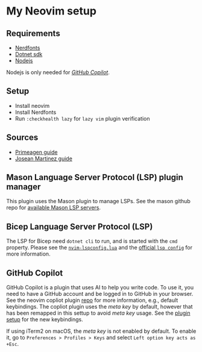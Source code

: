 # My Neovim setup

## Requirements

- [Nerdfonts](https://www.nerdfonts.com/font-downloads)
- [Dotnet sdk](https://dotnet.microsoft.com/en-us/download/visual-studio-sdks)
- [Nodejs](https://nodejs.org/en/download/)

Nodejs is only needed for [_GitHub Copilot_](https://github.com/features/copilot).

## Setup

- Install neovim
- Install Nerdfonts
- Run `:checkhealth lazy` for `lazy vim` plugin verification

## Sources

- [Primeagen guide](https://www.youtube.com/watch?v=w7i4amO_zaE)
- [Josean Martinez guide](https://www.youtube.com/watch?v=6mxWayq-s9I)

## Mason Language Server Protocol (LSP) plugin manager

This plugin uses the Mason plugin to manage LSPs. See the mason github repo for [available Mason LSP servers](https://github.com/williamboman/mason-lspconfig.nvim?tab=readme-ov-file#available-lsp-servers).

## Bicep Language Server Protocol (LSP)

The LSP for Bicep need `dotnet cli` to run, and is started with the `cmd` property.  Please see the [`nvim-lspconfig.lua`](./lua/fredrkl/plugins/nvim-lspconfig.lua) and the [official `lsp config`](https://github.com/neovim/nvim-lspconfig/blob/master/lua/lspconfig/server_configurations/bicep.lua) for more information.

## GitHub Copilot

GitHub Copilot is a plugin that uses AI to help you write code. To use it, you need to have a GitHub account and be logged in to GitHub in your browser. See the neovim copliot plugin [repo](https://github.com/zbirenbaum/copilot.lua) for more information, e.g., default keybindings. The copliot plugin uses the _meta key_ by default, however that has been remapped in this settup to avoid _meta key_ usage. See the [plugin setup](./lua/fredrkl/plugins/zbirenbaum-copilot.lua) for the new keybindings.

If using iTerm2 on macOS, the _meta key_ is not enabled by default. To enable it, go to `Preferences > Profiles > Keys` and select `Left option key acts as +Esc`.
